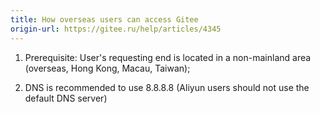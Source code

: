 ```yaml
---
title: How overseas users can access Gitee
origin-url: https://gitee.ru/help/articles/4345
---
```


1. Prerequisite: User's requesting end is located in a non-mainland area (overseas, Hong Kong, Macau, Taiwan);

2. DNS is recommended to use 8.8.8.8 (Aliyun users should not use the default DNS server)